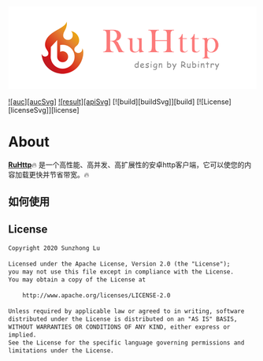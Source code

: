 [![Logo](https://github.com/RubinTry/RuHttp/blob/master/repository/img/logo.png)](https://github.com/RubinTry/RuHttp)


[![auc][aucSvg]][auc] [![result][apiSvg]][result] [![build][buildSvg]][build] [![License][licenseSvg]][license]

# About
**[RuHttp][readme]**:fire: 是一个高性能、高并发、高扩展性的安卓http客户端，它可以使您的内容加载更快并节省带宽。:fire:

## 如何使用

## License
```text
Copyright 2020 Sunzhong Lu

Licensed under the Apache License, Version 2.0 (the "License");
you may not use this file except in compliance with the License.
You may obtain a copy of the License at

    http://www.apache.org/licenses/LICENSE-2.0

Unless required by applicable law or agreed to in writing, software
distributed under the License is distributed on an "AS IS" BASIS,
WITHOUT WARRANTIES OR CONDITIONS OF ANY KIND, either express or implied.
See the License for the specific language governing permissions and
limitations under the License.
```


[readme]: https://github.com/Rubintry/RuHttp
[auc]: https://github.com/Rubintry/RuHttp
[result]: https://android-arsenal.com/result?level=14